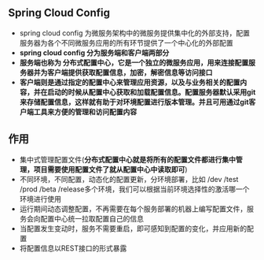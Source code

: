 ## Spring Cloud Config

- spring cloud config 为微服务架构中的微服务提供集中化的外部支持，配置服务器为各个不同微服务应用的所有环节提供了一个中心化的外部配置
- **spring cloud config 分为服务端和客户端两部分**
- **服务端也称为 分布式配置中心，它是一个独立的微服务应用，用来连接配置服务器并为客户端提供获取配置信息，加密，解密信息等访问接口**
- **客户端则是通过指定的配置中心来管理应用资源，以及与业务相关的配置内容，并在启动的时候从配置中心获取和加载配置信息。配置服务器默认采用git来存储配置信息，这样就有助于对环境配置进行版本管理。并且可用通过git客户端工具来方便的管理和访问配置内容**



## 作用

- 集中式管理配置文件(**分布式配置中心就是将所有的配置文件都进行集中管理，项目需要使用配置文件了就从配置中心中读取即可**)
- 不同环境，不同配置，动态化的配置更新，分环境部署，比如 /dev /test /prod /beta /release多个环境，我们可以根据当前环境选择性的激活哪一个环境进行使用
- 运行期间动态调整配置，不再需要在每个服务部署的机器上编写配置文件，服务会向配置中心统一拉取配置自己的信息
- 当配置发生变动时，服务不需要重启，即可感知到配置的变化，并应用新的配置
- 将配置信息以REST接口的形式暴露
